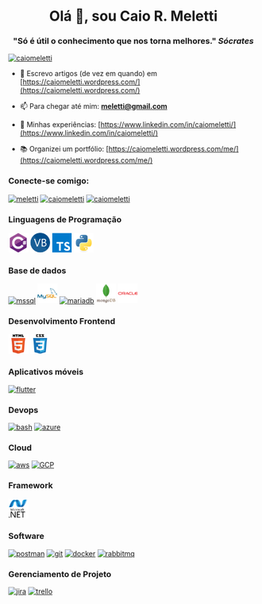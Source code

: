 <h1 align="center">Olá 👋, sou Caio R. Meletti</h1>
<h3 align="center">"Só é útil o conhecimento que nos torna melhores." <i>Sócrates</i></h3>

<p align="left">
  <a href="#" title="Views">
  <img src="https://komarev.com/ghpvc/?username=caiomeletti&label=Profile%20views&color=0e75b6&style=flat" alt="caiomeletti" /> </a>
</p>

- 📝 Escrevo artigos (de vez em quando) em [https://caiomeletti.wordpress.com/](https://caiomeletti.wordpress.com/)

- 📫 Para chegar até mim: **meletti@gmail.com**

- 📄 Minhas experiências: [https://www.linkedin.com/in/caiomeletti/](https://www.linkedin.com/in/caiomeletti/)

- 📚 Organizei um portfólio: [https://caiomeletti.wordpress.com/me/](https://caiomeletti.wordpress.com/me/)

<h3 align="left">Conecte-se comigo:</h3>
<p align="left">
<a href="https://twitter.com/meletti" target="blank"><img align="center" src="https://raw.githubusercontent.com/rahuldkjain/github-profile-readme-generator/master/src/images/icons/Social/twitter.svg" alt="meletti" height="30" width="40" /></a>
<a href="https://linkedin.com/in/caiomeletti" target="blank"><img align="center" src="https://raw.githubusercontent.com/rahuldkjain/github-profile-readme-generator/master/src/images/icons/Social/linked-in-alt.svg" alt="caiomeletti" height="30" width="40" /></a>
<a href="https://instagram.com/caiomeletti" target="blank"><img align="center" src="https://raw.githubusercontent.com/rahuldkjain/github-profile-readme-generator/master/src/images/icons/Social/instagram.svg" alt="caiomeletti" height="30" width="40" /></a>
</p>
<p></p>
<h3 align="left">Linguagens de Programação</h3>
<p align="left"> 
  <a href="https://www.w3schools.com/cs/" target="_blank" rel="noreferrer"> <img src="https://raw.githubusercontent.com/devicons/devicon/master/icons/csharp/csharp-original.svg" alt="csharp" width="40" height="40"/></a> 
  <a href="https://www.tutorialspoint.com/vb.net/index.htm" target="_blank" rel="noreferrer"> <img src="https://raw.githubusercontent.com/devicons/devicon/6910f0503efdd315c8f9b858234310c06e04d9c0/icons/visualbasic/visualbasic-original.svg" alt="VB" width="40" height="40"/></a> 
  <a href="https://www.typescriptlang.org/" target="_blank" rel="noreferrer"> <img src="https://raw.githubusercontent.com/devicons/devicon/master/icons/typescript/typescript-original.svg" alt="typescript" width="40" height="40"/></a> 
  <a href="https://www.python.org" target="_blank" rel="noreferrer"> <img src="https://raw.githubusercontent.com/devicons/devicon/master/icons/python/python-original.svg" alt="python" width="40" height="40"/></a> 
</p>
<h3 align="left">Base de dados</h3>
<p align="left">
  <a href="https://www.microsoft.com/en-us/sql-server" target="_blank" rel="noreferrer"> <img src="https://www.svgrepo.com/show/303229/microsoft-sql-server-logo.svg" alt="mssql" width="40" height="40"/></a> 
  <a href="https://www.mysql.com/" target="_blank" rel="noreferrer"> <img src="https://raw.githubusercontent.com/devicons/devicon/master/icons/mysql/mysql-original-wordmark.svg" alt="mysql" width="40" height="40"/></a> 
  <a href="https://mariadb.org/" target="_blank" rel="noreferrer"> <img src="https://www.vectorlogo.zone/logos/mariadb/mariadb-icon.svg" alt="mariadb" width="40" height="40"/></a> 
  <a href="https://www.mongodb.com/" target="_blank" rel="noreferrer"> <img src="https://raw.githubusercontent.com/devicons/devicon/master/icons/mongodb/mongodb-original-wordmark.svg" alt="mongodb" width="40" height="40"/></a> 
  <a href="https://www.oracle.com/" target="_blank" rel="noreferrer"> <img src="https://raw.githubusercontent.com/devicons/devicon/master/icons/oracle/oracle-original.svg" alt="oracle" width="40" height="40"/></a> 
</p>
<h3 align="left">Desenvolvimento Frontend</h3>
<p align="left"> 
  <a href="https://www.w3.org/html/" target="_blank" rel="noreferrer"> <img src="https://raw.githubusercontent.com/devicons/devicon/master/icons/html5/html5-original-wordmark.svg" alt="html5" width="40" height="40"/></a> 
  <a href="https://www.w3schools.com/css/" target="_blank" rel="noreferrer"> <img src="https://raw.githubusercontent.com/devicons/devicon/master/icons/css3/css3-original-wordmark.svg" alt="css3" width="40" height="40"/></a> 
</p>
<h3 align="left">Aplicativos móveis</h3>
<p align="left">
  <a href="https://flutter.dev" target="_blank" rel="noreferrer"> <img src="https://www.vectorlogo.zone/logos/flutterio/flutterio-icon.svg" alt="flutter" width="40" height="40"/></a> 
</p>
<h3 align="left">Devops</h3>
<p align="left">
  <a href="https://www.gnu.org/software/bash/" target="_blank" rel="noreferrer"> <img src="https://www.vectorlogo.zone/logos/gnu_bash/gnu_bash-icon.svg" alt="bash" width="40" height="40"/></a> 
  <a href="https://azure.microsoft.com/pt-br/products/devops" target="_blank" rel="noreferrer"> <img src="https://www.vectorlogo.zone/logos/microsoft_azure/microsoft_azure-icon.svg" alt="azure" width="40" height="40"/></a> 
</p>
<h3 align="left">Cloud</h3>
<p align="left">
  <a href="https://aws.amazon.com/" target="_blank" rel="noreferrer"> <img src="https://www.vectorlogo.zone/logos/amazon_aws/amazon_aws-icon.svg" alt="aws" width="40" height="40"/></a> 
  <a href="https://cloud.google.com/" target="_blank" rel="noreferrer"> <img src="https://www.vectorlogo.zone/logos/google_cloud/google_cloud-icon.svg" alt="GCP" width="40" height="40"/></a> 
</p>
<h3 align="left">Framework</h3>
<p align="left">
  <a href="https://dotnet.microsoft.com/" target="_blank" rel="noreferrer"> <img src="https://raw.githubusercontent.com/devicons/devicon/master/icons/dot-net/dot-net-original-wordmark.svg" alt="dotnet" width="40" height="40"/></a>
</p>
<h3 align="left">Software</h3>
<p align="left">
  <a href="https://postman.com" target="_blank" rel="noreferrer"> <img src="https://www.vectorlogo.zone/logos/getpostman/getpostman-icon.svg" alt="postman" width="40" height="40"/></a> 
  <a href="https://git-scm.com/" target="_blank" rel="noreferrer"> <img src="https://www.vectorlogo.zone/logos/git-scm/git-scm-icon.svg" alt="git" width="40" height="40"/></a> 
  <a href="https://www.docker.com/" target="_blank" rel="noreferrer"> <img src="https://www.vectorlogo.zone/logos/docker/docker-tile.svg" alt="docker" width="40" height="40"/></a> 
  <a href="https://www.rabbitmq.com/" target="_blank" rel="noreferrer"> <img src="https://www.vectorlogo.zone/logos/rabbitmq/rabbitmq-icon.svg" alt="rabbitmq" width="40" height="40"/></a> 
</p>
<h3 align="left">Gerenciamento de Projeto</h3>
<p align="left">
  <a href="https://www.atlassian.com/br/software/jira" target="_blank" rel="noreferrer"> <img src="https://www.vectorlogo.zone/logos/atlassian_jira/atlassian_jira-icon.svg" alt="jira" width="40" height="40"/></a>
  <a href="https://trello.com/pt-BR" target="_blank" rel="noreferrer"> <img src="https://www.vectorlogo.zone/logos/trello/trello-tile.svg" alt="trello" width="40" height="40"/></a>
</p>
